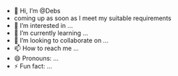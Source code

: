 - 👋 Hi, I’m @Debs
- coming up as soon as I meet my suitable requirements
- 👀 I’m interested in ...
- 🌱 I’m currently learning ...
- 💞️ I’m looking to collaborate on ...
- 📫 How to reach me ...
- 😄 Pronouns: ...
- ⚡ Fun fact: ...

<!---
shikharkyadesultory/shikharkyadesultory is a ✨ special ✨ repository because its `README.md` (this file) appears on your GitHub profile.
You can click the Preview link to take a look at your changes.
--->
